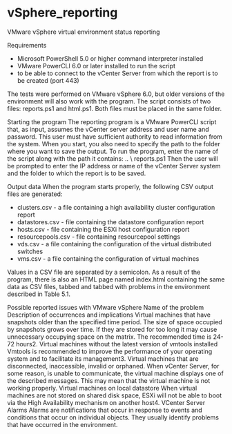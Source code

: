 # vSphere_reporting
VMware vSphere virtual environment status reporting

Requirements
* Microsoft PowerShell 5.0 or higher command interpreter installed
* VMware PowerCLI 6.0 or later installed to run the script 
* to be able to connect to the vCenter Server from which the report is to be created (port 443)

The tests were performed on VMware vSphere 6.0, but older versions of the environment will also work with the program.
The script consists of two files: reports.ps1 and html.ps1. Both files must be placed in the same folder.

Starting the program
The reporting program is a VMware PowerCLI script that, as input, assumes the vCenter server address and user name and password. This user must have sufficient authority to read information from the system. When you start, you also need to specify the path to the folder where you want to save the output. To run the program, enter the name of the script along with the path it contains:
.. \ reports.ps1
Then the user will be prompted to enter the IP address or name of the vCenter Server system and the folder to which the report is to be saved.

Output data
When the program starts properly, the following CSV output files are generated:
- clusters.csv - a file containing a high availability cluster configuration report
- datastores.csv - file containing the datastore configuration report
- hosts.csv - file containing the ESXi host configuration report
- resourcepools.csv - file containing resourcepool settings
- vds.csv - a file containing the configuration of the virtual distributed switches
- vms.csv - a file containing the configuration of virtual machines

Values in a CSV file are separated by a semicolon.
As a result of the program, there is also an HTML page named index.html containing the same data as CSV files, tabbed and tabbed with problems in the environment described in Table 5.1.

Possible reported issues with VMware vSphere
Name of the problem
Description of occurrences and implications
Virtual machines that have snapshots older than the specified time period.
The size of space occupied by snapshots grows over time. If they are stored for too long it may cause unnecessary occupying space on the matrix. The recommended time is 24-72 hours2.
Virtual machines without the latest version of vmtools installed
Vmtools is recommended to improve the performance of your operating system and to facilitate its management3.
Virtual machines that are disconnected, inaccessible, invalid or orphaned.
When vCenter Server, for some reason, is unable to communicate, the virtual machine displays one of the described messages. This may mean that the virtual machine is not working properly.
Virtual machines on local datastore
When virtual machines are not stored on shared disk space, ESXi will not be able to boot via the High Availability mechanism on another host4.
VCenter Server Alarms
Alarms are notifications that occur in response to events and conditions that occur on individual objects. They usually identify problems that have occurred in the environment.
